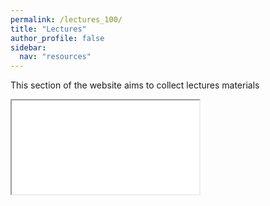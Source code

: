 ```yaml
---
permalink: /lectures_100/
title: "Lectures"
author_profile: false
sidebar:
  nav: "resources"
---
```



This section of the website aims to collect lectures materials

<iframe src="lectures/html/101_L_Introduction.html" title="101_L_Introduction"></iframe>

